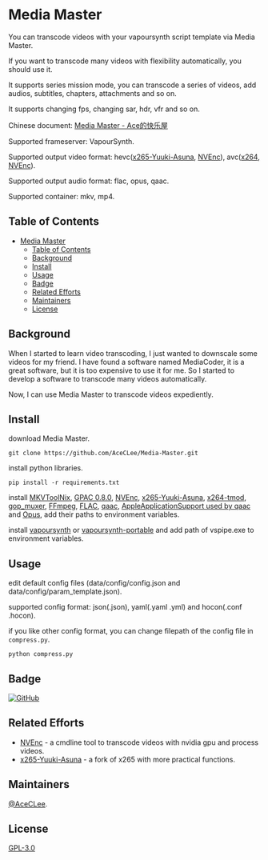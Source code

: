 # Media Master

You can transcode videos with your vapoursynth script template via Media Master.

If you want to transcode many videos with flexibility automatically, you should use it.

It supports series mission mode, you can transcode a series of videos, add audios, subtitles, chapters, attachments and so on.

It supports changing fps, changing sar, hdr, vfr and so on.

Chinese document: [Media Master - Ace的快乐屋](https://aceclee.art/archives/category/media-master)

Supported frameserver: VapourSynth.

Supported output video format: hevc([x265-Yuuki-Asuna](https://github.com/msg7086/x265-Yuuki-Asuna), [NVEnc](https://github.com/rigaya/NVEnc)), avc([x264](https://github.com/jpsdr/x264), [NVEnc](https://github.com/rigaya/NVEnc)).

Supported output audio format: flac, opus, qaac.

Supported container: mkv, mp4.

## Table of Contents

- [Media Master](#media-master)
  - [Table of Contents](#table-of-contents)
  - [Background](#background)
  - [Install](#install)
  - [Usage](#usage)
  - [Badge](#badge)
  - [Related Efforts](#related-efforts)
  - [Maintainers](#maintainers)
  - [License](#license)

## Background

When I started to learn video transcoding, I just wanted to downscale some videos for my friend. I have found a software named MediaCoder, it is a great software, but it is too expensive to use it for me. So I started to develop a software to transcode many videos automatically.

Now, I can use Media Master to transcode videos expediently.

## Install

download Media Master.

```shell
git clone https://github.com/AceCLee/Media-Master.git
```

install python libraries.

```shell
pip install -r requirements.txt
```

install [MKVToolNix](https://mkvtoolnix.download/downloads.html), [GPAC 0.8.0](https://www.videohelp.com/download/gpac-0.8.0-rev95-g00dfc933-master-x64.exe), [NVEnc](https://github.com/rigaya/NVEnc/releases), [x265-Yuuki-Asuna](https://down.7086.in/x265-Yuuki-Asuna/), [x264-tmod](https://github.com/jpsdr/x264/releases), [gop_muxer](https://github.com/msg7086/gop_muxer/releases), [FFmpeg](http://ffmpeg.org/download.html), [FLAC](https://xiph.org/flac/download.html), [qaac](https://github.com/nu774/qaac/releases), [AppleApplicationSupport used by qaac](https://github.com/kiki-kiko/iTunes-12.3.1.23) and [Opus](https://opus-codec.org/downloads/), add their paths to environment variables.

install [vapoursynth](https://github.com/vapoursynth/vapoursynth/releases) or [vapoursynth-portable](https://github.com/theChaosCoder/vapoursynth-portable-FATPACK/releases) and add path of vspipe.exe to environment variables.

## Usage

edit default config files (data/config/config.json and data/config/param_template.json).

supported config format: json(.json), yaml(.yaml .yml) and hocon(.conf .hocon).

if you like other config format, you can change filepath of the config file in `compress.py`.

```shell
python compress.py
```

## Badge

[![GitHub](https://img.shields.io/github/license/AceCLee/Media-Master?style=flat-square)](https://github.com/AceCLee/Media-Master)

## Related Efforts

- [NVEnc](https://github.com/rigaya/NVEnc) - a cmdline tool to transcode videos with nvidia gpu and process videos.
- [x265-Yuuki-Asuna](https://github.com/msg7086/x265-Yuuki-Asuna) - a fork of x265 with more practical functions.

## Maintainers

[@AceCLee](https://github.com/AceCLee).

## License

[GPL-3.0](https://github.com/AceCLee/Media-Master/blob/master/LICENSE)
